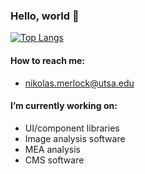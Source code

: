 ### Hello, world 👋

[![Top Langs](https://github-readme-stats.vercel.app/api/top-langs/?username=nikmerlock97&layout=compact)](https://github.com/anuraghazra/github-readme-stats)

#### How to reach me: 
* [nikolas.merlock@utsa.edu](mailto:nikolas.merlock@utsa.edu)

#### I’m currently working on:
* UI/component libraries
* Image analysis software
* MEA analysis
* CMS software

<!--
**nikmerlock97/nikmerlock97** is a ✨ _special_ ✨ repository because its `README.md` (this file) appears on your GitHub profile.

Here are some ideas to get you started:

- 🔭 I’m currently working on ...
- 🌱 I’m currently learning ...
- 👯 I’m looking to collaborate on ...
- 🤔 I’m looking for help with ...
- 💬 Ask me about ...
- 📫 How to reach me: ...
- 📫 How to reach me: [Student Email](mailto:nikolas.merlock@utsa.edu)
- 😄 Pronouns: ...
- ⚡ Fun fact: ...
-->
